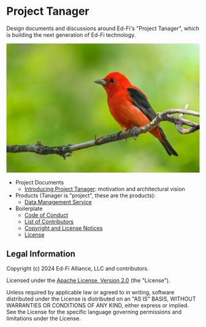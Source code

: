 # Project Tanager

Design documents and discussions around Ed-Fi's "Project Tanager", which is
building the next generation of Ed-Fi technology.

![Scarlet Tanager, by Adam Jackson, no rights reserved](images/scarlet-tanager_by_adam-jackson_no-rights-reserved.jpg)

* Project Documents
  * [Introducing Project Tanager](./docs/README.md): motivation and
    architectural vision
* Products (Tanager is "project", these are the products):
  * [Data Management Service](https://github.com/Ed-Fi-Alliance-OSS/Data-Management-Service)
* Boilerplate
  * [Code of Conduct](./CODE_OF_CONDUCT.md)
  * [List of Contributors](./CONTRIBUTORS.md)
  * [Copyright and License Notices](./NOTICES.md)
  * [License](./LICENSE)

## Legal Information

Copyright (c) 2024 Ed-Fi Alliance, LLC and contributors.

Licensed under the [Apache License, Version 2.0](./LICENSE) (the
"License").

Unless required by applicable law or agreed to in writing, software distributed
under the License is distributed on an "AS IS" BASIS, WITHOUT WARRANTIES OR
CONDITIONS OF ANY KIND, either express or implied. See the License for the
specific language governing permissions and limitations under the License.
